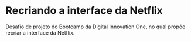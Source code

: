 # Recriando a interface da Netflix

Desafio de projeto do Bootcamp da Digital Innovation One, no qual propõe recriar a interface da Netflix.
